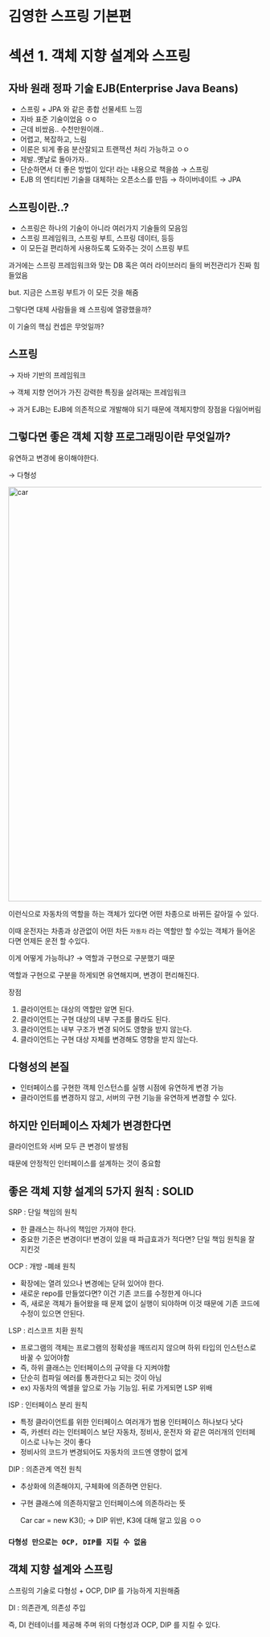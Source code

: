 # 김영한 스프링 기본편

# 섹션 1. **객체 지향 설계와 스프링**

## 자바 원래 정파 기술 EJB(Enterprise Java Beans)

- 스프링 + JPA 와 같은 종합 선물세트 느낌
- 자바 표준 기술이었음 ㅇㅇ
- 근데 비쌌음.. 수천만원이래..
- 어렵고, 복잡하고, 느림
- 이론은 되게 좋음 분산잘되고 트랜잭션 처리 가능하고 ㅇㅇ
- 제발..옛날로 돌아가자..
- 단순하면서 더 좋은 방법이 있다! 라는 내용으로 책을씀
  → 스프링
- EJB 의 엔티티빈 기술을 대체하는 오픈소스를 만듬
  → 하이버네이트
  → JPA

## 스프링이란..?

- 스프링은 하나의 기술이 아니라 여러가지 기술들의 모음임
- 스프링 프레임워크, 스프링 부트, 스프링 데이터, 등등
- 이 모든걸 편리하게 사용하도록 도와주는 것이 스프링 부트

과거에는 스프링 프레임워크와 맞는 DB 혹은 여러 라이브러리 들의 버전관리가 진짜 힘들었음

but. 지금은 스프링 부트가 이 모든 것을 해줌

그렇다면 대체 사람들을 왜 스프링에 열광했을까?

이 기술의 핵심 컨셉은 무엇일까?

## 스프링

→ 자바 기반의 프레임워크

→ 객체 지향 언어가 가진 강력한 특징을 살려재는 프레임워크

→ 과거 EJB는 EJB에 의존적으로 개발해야 되기 때문에 객체지향의 장점을 다잃어버림

## 그렇다면 좋은 객체 지향 프로그래밍이란 무엇일까?

유연하고 변경에 용이해야한다.

→ 다형성

<img width="826" alt="car" src="https://github.com/2024-woowacourse-study/spring-basic/assets/114469256/306ef703-f252-4774-8253-36165d1f86c1">

이런식으로 자동차의 역할을 하는 객체가 있다면 어떤 차종으로 바뀌든 갈아낄 수 있다.

이때 운전자는 차종과 상관없이 어떤 차든 `자동차` 라는 역할만 할 수있는 객체가 들어온다면 언제든 운전 할 수있다.

이게 어떻게 가능하냐? → 역할과 구현으로 구분했기 때문

역할과 구현으로 구분을 하게되면 유연해지며, 변경이 편리해진다.

장점

1. 클라이언트는 대상의 역할만 알면 된다.
2. 클라이언트는 구현 대상의 내부 구조를 몰라도 된다.
3. 클라이언트는 내부 구조가 변경 되어도 영향을 받지 않는다.
4. 클라이언트는 구현 대상 자체를 변경해도 영향을 받지 않는다.

## 다형성의 본질

- 인터페이스를 구현한 객체 인스턴스를 실행 시점에 유연하게 변경 가능
- 클라이언트를 변경하지 않고, 서버의 구현 기능을 유연하게 변경할 수 있다.

## 하지만 인터페이스 자체가 변경한다면

클라이언트와 서버 모두 큰 변경이 발생됨

때문에 안정적인 인터페이스를 설계하는 것이 중요함

## 좋은 객체 지향 설계의 5가지 원칙 : SOLID

SRP : 단일 책임의 원칙

- 한 클래스는 하나의 책임만 가져야 한다.
- 중요한 기준은 변경이다! 변경이 있을 때 파급효과가 적다면? 단일 책임 원칙을 잘 지킨것

OCP : 개방 -폐쇄 원칙

- 확장에는 열려 있으나 변경에는 닫혀 있어야 한다.
- 새로운 repo를 만들었다면? 이건 기존 코드를 수정한게 아니다
- 즉, 새로운 객체가 들어왔을 때 문제 없이 실행이 되야하며 이것 때문에 기존 코드에 수정이 있으면 안된다.

LSP : 리스코프 치환 원칙

- 프로그램의 객체는 프로그램의 정확성을 깨뜨리지 않으며 하위 타입의 인스턴스로 바꿀 수 있어야함
- 즉, 하위 클래스는 인터페이스의 규약을 다 지켜야함
- 단순히 컴파일 에러를 통과한다고 되는 것이 아님
- ex) 자동차의 엑셀을 앞으로 가능 기능임. 뒤로 가게되면 LSP 위배

ISP : 인터페이스 분리 원칙

- 특정 클라이언트를 위한 인터페이스 여러개가 범용 인터페이스 하나보다 낫다
- 즉, 카센터 라는 인터페이스 보단 자동차, 정비사, 운전자 와 같은 여러개의 인터페이스로 나누는 것이 좋다
- 정비사의 코드가 변경되어도 자동차의 코드엔 영향이 없게

DIP : 의존관계 역전 원칙

- 추상화에 의존해야지, 구체화에 의존하면 안된다.
- 구현 클래스에 의존하지말고 인터페이스에 의존하라는 뜻

  Car car = new K3();
  → DIP 위반, K3에 대해 알고 있음 ㅇㅇ


### `다형성 만으로는 OCP, DIP를 지킬 수 없음`

## 객체 지향 설계와 스프링

스프링의 기술로 다형성 + OCP, DIP 를 가능하게 지원해줌

DI : 의존관계, 의존성 주입

즉, DI 컨테이너를 제공해 주며 위의 다형성과 OCP, DIP 를 지킬 수 있다.
